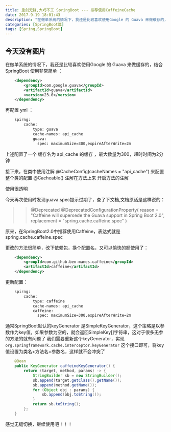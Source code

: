 ```yaml
---
title: 重剑无锋,大巧不工 SpringBoot --- 推荐使用CaffeineCache
date: 2017-9-19 18:01:43
description: "在做单系统的情况下，我还是比较喜欢使用Google 的 Guava 来做缓存的，结合 SpringBoot 使用非常简单"
categories: [SpringBoot篇]
tags: [Spring,SpringBoot]
---
```


<!-- more -->
## 今天没有图片
在做单系统的情况下，我还是比较喜欢使用Google 的 Guava 来做缓存的，结合 SpringBoot 使用非常简单 ：

``` xml
    <dependency>
        <groupId>com.google.guava</groupId>
        <artifactId>guava</artifactId>
        <version>23.0</version>
    </dependency>
```


再配置 yml ：

``` xml
    spirng:
        cache:
            type: guava
            cache-names: api_cache
            guava:
              spec: maximumSize=300,expireAfterWrite=2m
```

上述配置了一个 缓存名为 api_cache 的缓存 ，最大数量为300，超时时间为2分钟

接下来，在类中使用注解 @CacheConfig(cacheNames = "api_cache") 来配置整个类的配置
@Cacheable() 注解在方法上来 开启方法的注解

使用很透明

今天再次使用时发现guava.spec提示过期了，查了下文档,文档原话是这样说的：

>> @Deprecated
           @DeprecatedConfigurationProperty(
               reason = "Caffeine will supersede the Guava support in Spring Boot 2.0",
               replacement = "spring.cache.caffeine.spec"
           )



原来，在SpringBoot2.0中推荐使用Caffeine，表达式就是spring.cache.caffeine.spec

更改的方法很简单，改下依赖包，换个配置名，又可以愉快的额使用了：

``` xml
    <dependency>
        <groupId>com.github.ben-manes.caffeine</groupId>
        <artifactId>caffeine</artifactId>
    </dependency>
```

更新配置：

``` bash
    spirng:
        cache:
            type: caffeine
            cache-names: api_cache
            caffeine:
              spec: maximumSize=300,expireAfterWrite=2m
```


通常SpringBoot默认的keyGenerator 是SimpleKeyGenerator，这个策略是以参数作为key值，如果参数为空的，就会返回SimpleKey[]字符串，这对于很多无参的方法的就有问题了
我们需要重新这个keyGenerator，实现 `org.springframework.cache.interceptor.keyGenerator` 这个接口即可，将key值设置为类名+方法名+参数名，这样就不会冲突了

``` java 
    @Bean
    public KeyGenerator caffeineKeyGenerator() {
        return (target, method, params) -> {
            StringBuilder sb = new StringBuilder();
            sb.append(target.getClass().getName());
            sb.append(method.getName());
            for (Object obj : params) {
                sb.append(obj.toString());
            }
            return sb.toString();
        };
    }
```



感觉无缝切换，继续使用吧！！！